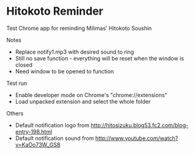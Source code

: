 Hitokoto Reminder
==================
Test Chrome app for reminding Milimas' Hitokoto Soushin

Notes
- Replace notify1.mp3 with desired sound to ring
- Still no save function - everything will be reset when the window is closed
- Need window to be opened to function

Test run
- Enable developer mode on Chrome's "chrome://extensions"
- Load unpacked extension and select the whole folder

Others
- Default notification logo from http://hitosizuku.blog53.fc2.com/blog-entry-198.html
- Default notification sound from http://www.youtube.com/watch?v=KaOo73W_GS8
